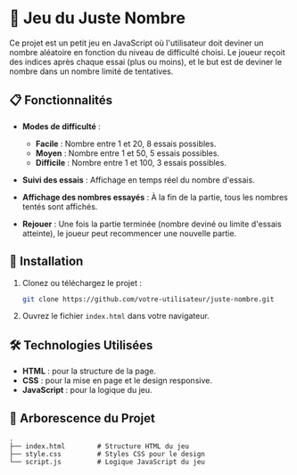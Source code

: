# 🎯 Jeu du Juste Nombre

Ce projet est un petit jeu en JavaScript où l'utilisateur doit deviner un nombre aléatoire en fonction du niveau de difficulté choisi. Le joueur reçoit des indices après chaque essai (plus ou moins), et le but est de deviner le nombre dans un nombre limité de tentatives.

## 📋 Fonctionnalités

- **Modes de difficulté** :
  - **Facile** : Nombre entre 1 et 20, 8 essais possibles.
  - **Moyen** : Nombre entre 1 et 50, 5 essais possibles.
  - **Difficile** : Nombre entre 1 et 100, 3 essais possibles.
  
- **Suivi des essais** : Affichage en temps réel du nombre d'essais.
- **Affichage des nombres essayés** : À la fin de la partie, tous les nombres tentés sont affichés.
- **Rejouer** : Une fois la partie terminée (nombre deviné ou limite d'essais atteinte), le joueur peut recommencer une nouvelle partie.

## 🚀 Installation

1. Clonez ou téléchargez le projet :
    ```bash
    git clone https://github.com/votre-utilisateur/juste-nombre.git
    ```

2. Ouvrez le fichier `index.html` dans votre navigateur.

## 🛠️ Technologies Utilisées

- **HTML** : pour la structure de la page.
- **CSS** : pour la mise en page et le design responsive.
- **JavaScript** : pour la logique du jeu.

## 📂 Arborescence du Projet

```plaintext
.
├── index.html        # Structure HTML du jeu
├── style.css         # Styles CSS pour le design
└── script.js         # Logique JavaScript du jeu
